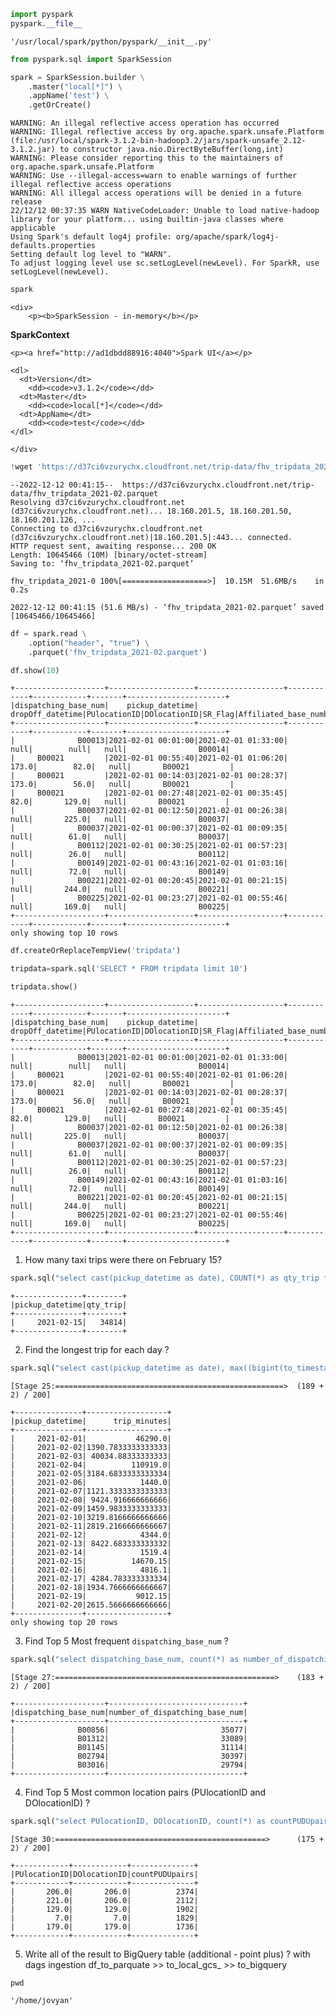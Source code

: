 ```python
import pyspark
pyspark.__file__
```




    '/usr/local/spark/python/pyspark/__init__.py'




```python
from pyspark.sql import SparkSession
```


```python
spark = SparkSession.builder \
    .master("local[*]") \
    .appName('test') \
    .getOrCreate()
```

    WARNING: An illegal reflective access operation has occurred
    WARNING: Illegal reflective access by org.apache.spark.unsafe.Platform (file:/usr/local/spark-3.1.2-bin-hadoop3.2/jars/spark-unsafe_2.12-3.1.2.jar) to constructor java.nio.DirectByteBuffer(long,int)
    WARNING: Please consider reporting this to the maintainers of org.apache.spark.unsafe.Platform
    WARNING: Use --illegal-access=warn to enable warnings of further illegal reflective access operations
    WARNING: All illegal access operations will be denied in a future release
    22/12/12 00:37:35 WARN NativeCodeLoader: Unable to load native-hadoop library for your platform... using builtin-java classes where applicable
    Using Spark's default log4j profile: org/apache/spark/log4j-defaults.properties
    Setting default log level to "WARN".
    To adjust logging level use sc.setLogLevel(newLevel). For SparkR, use setLogLevel(newLevel).



```python
spark
```





    <div>
        <p><b>SparkSession - in-memory</b></p>

<div>
    <p><b>SparkContext</b></p>

    <p><a href="http://ad1dbdd88916:4040">Spark UI</a></p>

    <dl>
      <dt>Version</dt>
        <dd><code>v3.1.2</code></dd>
      <dt>Master</dt>
        <dd><code>local[*]</code></dd>
      <dt>AppName</dt>
        <dd><code>test</code></dd>
    </dl>
</div>

    </div>





```python
!wget 'https://d37ci6vzurychx.cloudfront.net/trip-data/fhv_tripdata_2021-02.parquet'
```

    --2022-12-12 00:41:15--  https://d37ci6vzurychx.cloudfront.net/trip-data/fhv_tripdata_2021-02.parquet
    Resolving d37ci6vzurychx.cloudfront.net (d37ci6vzurychx.cloudfront.net)... 18.160.201.5, 18.160.201.50, 18.160.201.126, ...
    Connecting to d37ci6vzurychx.cloudfront.net (d37ci6vzurychx.cloudfront.net)|18.160.201.5|:443... connected.
    HTTP request sent, awaiting response... 200 OK
    Length: 10645466 (10M) [binary/octet-stream]
    Saving to: ‘fhv_tripdata_2021-02.parquet’
    
    fhv_tripdata_2021-0 100%[===================>]  10.15M  51.6MB/s    in 0.2s    
    
    2022-12-12 00:41:15 (51.6 MB/s) - ‘fhv_tripdata_2021-02.parquet’ saved [10645466/10645466]
    



```python
df = spark.read \
    .option("header", "true") \
    .parquet('fhv_tripdata_2021-02.parquet')
```

                                                                                    


```python
df.show(10)
```

                                                                                    

    +--------------------+-------------------+-------------------+------------+------------+-------+----------------------+
    |dispatching_base_num|    pickup_datetime|   dropOff_datetime|PUlocationID|DOlocationID|SR_Flag|Affiliated_base_number|
    +--------------------+-------------------+-------------------+------------+------------+-------+----------------------+
    |              B00013|2021-02-01 00:01:00|2021-02-01 01:33:00|        null|        null|   null|                B00014|
    |     B00021         |2021-02-01 00:55:40|2021-02-01 01:06:20|       173.0|        82.0|   null|       B00021         |
    |     B00021         |2021-02-01 00:14:03|2021-02-01 00:28:37|       173.0|        56.0|   null|       B00021         |
    |     B00021         |2021-02-01 00:27:48|2021-02-01 00:35:45|        82.0|       129.0|   null|       B00021         |
    |              B00037|2021-02-01 00:12:50|2021-02-01 00:26:38|        null|       225.0|   null|                B00037|
    |              B00037|2021-02-01 00:00:37|2021-02-01 00:09:35|        null|        61.0|   null|                B00037|
    |              B00112|2021-02-01 00:30:25|2021-02-01 00:57:23|        null|        26.0|   null|                B00112|
    |              B00149|2021-02-01 00:43:16|2021-02-01 01:03:16|        null|        72.0|   null|                B00149|
    |              B00221|2021-02-01 00:20:45|2021-02-01 00:21:15|        null|       244.0|   null|                B00221|
    |              B00225|2021-02-01 00:23:27|2021-02-01 00:55:46|        null|       169.0|   null|                B00225|
    +--------------------+-------------------+-------------------+------------+------------+-------+----------------------+
    only showing top 10 rows
    



```python
df.createOrReplaceTempView('tripdata')
```


```python
tripdata=spark.sql('SELECT * FROM tripdata limit 10')
```


```python
tripdata.show()
```

    +--------------------+-------------------+-------------------+------------+------------+-------+----------------------+
    |dispatching_base_num|    pickup_datetime|   dropOff_datetime|PUlocationID|DOlocationID|SR_Flag|Affiliated_base_number|
    +--------------------+-------------------+-------------------+------------+------------+-------+----------------------+
    |              B00013|2021-02-01 00:01:00|2021-02-01 01:33:00|        null|        null|   null|                B00014|
    |     B00021         |2021-02-01 00:55:40|2021-02-01 01:06:20|       173.0|        82.0|   null|       B00021         |
    |     B00021         |2021-02-01 00:14:03|2021-02-01 00:28:37|       173.0|        56.0|   null|       B00021         |
    |     B00021         |2021-02-01 00:27:48|2021-02-01 00:35:45|        82.0|       129.0|   null|       B00021         |
    |              B00037|2021-02-01 00:12:50|2021-02-01 00:26:38|        null|       225.0|   null|                B00037|
    |              B00037|2021-02-01 00:00:37|2021-02-01 00:09:35|        null|        61.0|   null|                B00037|
    |              B00112|2021-02-01 00:30:25|2021-02-01 00:57:23|        null|        26.0|   null|                B00112|
    |              B00149|2021-02-01 00:43:16|2021-02-01 01:03:16|        null|        72.0|   null|                B00149|
    |              B00221|2021-02-01 00:20:45|2021-02-01 00:21:15|        null|       244.0|   null|                B00221|
    |              B00225|2021-02-01 00:23:27|2021-02-01 00:55:46|        null|       169.0|   null|                B00225|
    +--------------------+-------------------+-------------------+------------+------------+-------+----------------------+
    

1. How many taxi trips were there on February 15?

```python
spark.sql("select cast(pickup_datetime as date), COUNT(*) as qty_trip from tripdata where extract(day from pickup_datetime) = 15 group by 1").show()
```

                                                                                    

    +---------------+--------+
    |pickup_datetime|qty_trip|
    +---------------+--------+
    |     2021-02-15|   34814|
    +---------------+--------+
    


                                                                                    
2. Find the longest trip for each day ?

```python
spark.sql("select cast(pickup_datetime as date), max((bigint(to_timestamp(dropOff_datetime))-bigint(to_timestamp(pickup_datetime)))/60) as trip_minutes from tripdata group by 1 order by 1").show()
```

    [Stage 25:===================================================>  (189 + 2) / 200]

    +---------------+------------------+
    |pickup_datetime|      trip_minutes|
    +---------------+------------------+
    |     2021-02-01|           46290.0|
    |     2021-02-02|1390.7833333333333|
    |     2021-02-03| 40034.88333333333|
    |     2021-02-04|          110919.0|
    |     2021-02-05|3184.6833333333334|
    |     2021-02-06|            1440.0|
    |     2021-02-07|1121.3333333333333|
    |     2021-02-08| 9424.916666666666|
    |     2021-02-09|1459.9833333333333|
    |     2021-02-10|3219.8166666666666|
    |     2021-02-11|2819.2166666666667|
    |     2021-02-12|            4344.0|
    |     2021-02-13| 8422.683333333332|
    |     2021-02-14|            1519.4|
    |     2021-02-15|          14670.15|
    |     2021-02-16|            4816.1|
    |     2021-02-17| 4284.783333333334|
    |     2021-02-18|1934.7666666666667|
    |     2021-02-19|           9012.15|
    |     2021-02-20|2615.5666666666666|
    +---------------+------------------+
    only showing top 20 rows
    


                                                                                    
3. Find Top 5 Most frequent `dispatching_base_num` ?

```python
spark.sql("select dispatching_base_num, count(*) as number_of_dispatching_base_num from tripdata group by 1 order by 2 desc limit 5").show()
```

    [Stage 27:=================================================>    (183 + 2) / 200]

    +--------------------+------------------------------+
    |dispatching_base_num|number_of_dispatching_base_num|
    +--------------------+------------------------------+
    |              B00856|                         35077|
    |              B01312|                         33089|
    |              B01145|                         31114|
    |              B02794|                         30397|
    |              B03016|                         29794|
    +--------------------+------------------------------+
    


                                                                                    
4. Find Top 5 Most common location pairs (PUlocationID and DOlocationID) ?

```python
spark.sql("select PUlocationID, DOlocationID, count(*) as countPUDUpairs from tripdata where PUlocationID is not null and DOlocationID is not null group by 1,2 order by 3 desc limit 5").show()
```

    [Stage 30:===============================================>      (175 + 2) / 200]

    +------------+------------+--------------+
    |PUlocationID|DOlocationID|countPUDUpairs|
    +------------+------------+--------------+
    |       206.0|       206.0|          2374|
    |       221.0|       206.0|          2112|
    |       129.0|       129.0|          1902|
    |         7.0|         7.0|          1829|
    |       179.0|       179.0|          1736|
    +------------+------------+--------------+
    


                                                                                    
5. Write all of the result to BigQuery table (additional - point plus) ? with dags ingestion df_to_parquate >> to_local_gcs_ >> to_bigquery

```python
pwd
```




    '/home/jovyan'




```python

```

